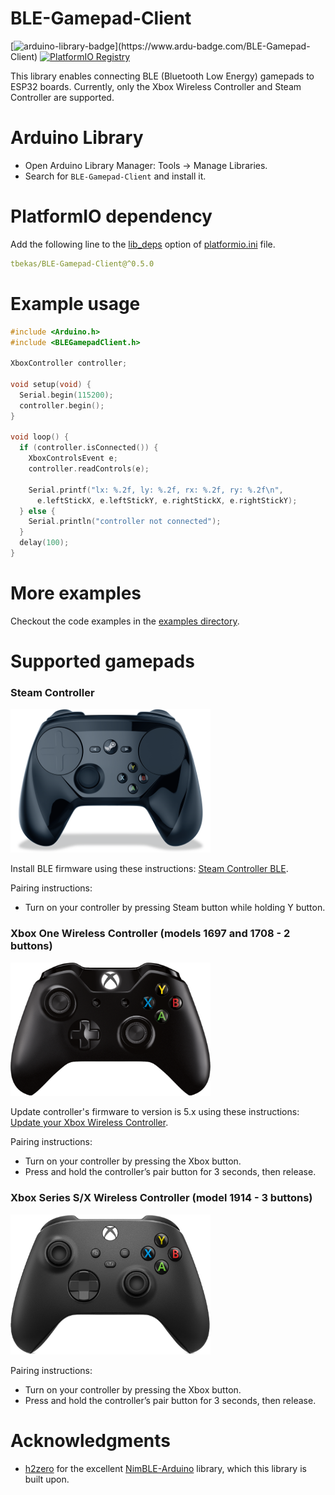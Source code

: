 # BLE-Gamepad-Client

[![arduino-library-badge](https://www.ardu-badge.com/badge/BLE-Gamepad-Client.svg?)](https://www.ardu-badge.com/BLE-Gamepad-Client)
[![PlatformIO Registry](https://badges.registry.platformio.org/packages/tbekas/library/BLE-Gamepad-Client.svg)](https://registry.platformio.org/libraries/tbekas/BLE-Gamepad-Client)

This library enables connecting BLE (Bluetooth Low Energy) gamepads to ESP32 boards. Currently, only the Xbox Wireless
Controller and Steam Controller are supported.

# Arduino Library

* Open Arduino Library Manager: Tools -> Manage Libraries.
* Search for `BLE-Gamepad-Client` and install it.

# PlatformIO dependency

Add the following line to
the [lib_deps](https://docs.platformio.org/en/latest/projectconf/sections/env/options/library/lib_deps.html) option
of [platformio.ini](https://docs.platformio.org/en/latest/projectconf/index.html) file.

```yaml
tbekas/BLE-Gamepad-Client@^0.5.0
```

# Example usage

```cpp
#include <Arduino.h>
#include <BLEGamepadClient.h>

XboxController controller;

void setup(void) {
  Serial.begin(115200);
  controller.begin();
}

void loop() {
  if (controller.isConnected()) {
    XboxControlsEvent e;
    controller.readControls(e);

    Serial.printf("lx: %.2f, ly: %.2f, rx: %.2f, ry: %.2f\n",
      e.leftStickX, e.leftStickY, e.rightStickX, e.rightStickY);
  } else {
    Serial.println("controller not connected");
  }
  delay(100);
}
```

# More examples

Checkout the code examples in
the [examples directory](https://github.com/tbekas/BLE-Gamepad-Client/tree/0.5.0/examples).

# Supported gamepads

### Steam Controller

<img src="docs/steam_controller.png" width="320" alt="Steam Controller" />

Install BLE firmware using these instructions: [Steam Controller BLE](https://help.steampowered.com/en/faqs/view/1796-5FC3-88B3-C85F).

Pairing instructions:

* Turn on your controller by pressing Steam button while holding Y button.


### Xbox One Wireless Controller (models 1697 and 1708 - 2 buttons)

<img src="docs/xbox_one_controller.png" width="320" alt="Xbox One Controller" />

Update controller's firmware to version is 5.x using these instructions: [Update your Xbox Wireless Controller](https://support.xbox.com/en-US/help/hardware-network/controller/update-xbox-wireless-controller).

Pairing instructions:

* Turn on your controller by pressing the Xbox button.
* Press and hold the controller’s pair button for 3 seconds, then release.

### Xbox Series S/X Wireless Controller (model 1914 - 3 buttons)

<img src="docs/xbox_series_controller.png" width="320" alt="Xbox One Controller" />

Pairing instructions:

* Turn on your controller by pressing the Xbox button.
* Press and hold the controller’s pair button for 3 seconds, then release.

# Acknowledgments

* [h2zero](https://github.com/h2zero) for the excellent [NimBLE-Arduino](https://github.com/h2zero/NimBLE-Arduino) library, which
  this library is built upon.
